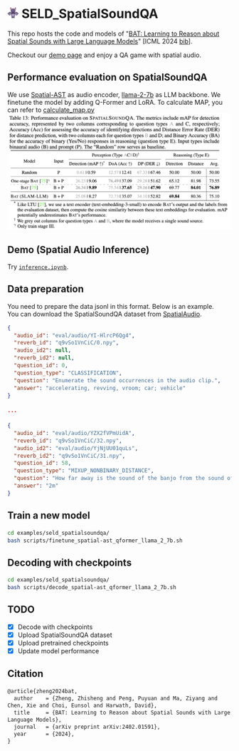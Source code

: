 # <img src="assets/bat.png" alt="SELD_SpatialSoundQA" width="25" height="25"> SELD_SpatialSoundQA

This repo hosts the code and models of "[BAT: Learning to Reason about Spatial Sounds with Large Language Models](https://arxiv.org/abs/2402.01591)" [ICML 2024 [bib](https://github.com/X-LANCE/SLAM-LLM/tree/main/examples/seld_spatialsoundqa#citation)]. 

Checkout our [demo page](https://zhishengzheng.com/BAT/) and enjoy a QA game with spatial audio.

## Performance evaluation on **SpatialSoundQA** 
We use [Spatial-AST](https://huggingface.co/datasets/zhisheng01/SpatialAudio/blob/main/SpatialAST/finetuned.pth) as audio encoder, [llama-2-7b](https://huggingface.co/meta-llama/Llama-2-7b) as LLM backbone. We finetune the model by adding Q-Former and LoRA. To calculate MAP, you can refer to [calculate_map.py](https://github.com/X-LANCE/SLAM-LLM/blob/main/examples/seld_spatialsoundqa/scripts/calculate_map.py)
<img src="assets/performance.png" alt="xxx">


## Demo (Spatial Audio Inference)
Try [`inference.ipynb`](https://github.com/X-LANCE/SLAM-LLM/blob/main/examples/seld_spatialsoundqa/inference.ipynb).


## Data preparation
You need to prepare the data jsonl in this format. Below is an example.  
You can download the SpatialSoundQA dataset from [SpatialAudio](https://huggingface.co/datasets/zhisheng01/SpatialAudio).
```json
{
  "audio_id": "eval/audio/YI-HlrcP6Qg4",
  "reverb_id": "q9vSo1VnCiC/0.npy", 
  "audio_id2": null, 
  "reverb_id2": null, 
  "question_id": 0, 
  "question_type": "CLASSIFICATION", 
  "question": "Enumerate the sound occurrences in the audio clip.", 
  "answer": "accelerating, revving, vroom; car; vehicle"
}

...

{
  "audio_id": "eval/audio/YZX2fVPmUidA", 
  "reverb_id": "q9vSo1VnCiC/32.npy", 
  "audio_id2": "eval/audio/YjNjUU01quLs", 
  "reverb_id2": "q9vSo1VnCiC/31.npy", 
  "question_id": 58, 
  "question_type": "MIXUP_NONBINARY_DISTANCE", 
  "question": "How far away is the sound of the banjo from the sound of the whack, thwack?", 
  "answer": "2m"
}
```

## Train a new model
```bash
cd examples/seld_spatialsoundqa/
bash scripts/finetune_spatial-ast_qformer_llama_2_7b.sh
```

## Decoding with checkpoints
```bash
cd examples/seld_spatialsoundqa/
bash scripts/decode_spatial-ast_qformer_llama_2_7b.sh
```


## TODO
- [x] Decode with checkpoints
- [x] Upload SpatialSoundQA dataset
- [x] Upload pretrained checkpoints
- [x] Update model performance

## Citation
```
@article{zheng2024bat,
  author    = {Zheng, Zhisheng and Peng, Puyuan and Ma, Ziyang and Chen, Xie and Choi, Eunsol and Harwath, David},
  title     = {BAT: Learning to Reason about Spatial Sounds with Large Language Models},
  journal   = {arXiv preprint arXiv:2402.01591},
  year      = {2024},
}
```